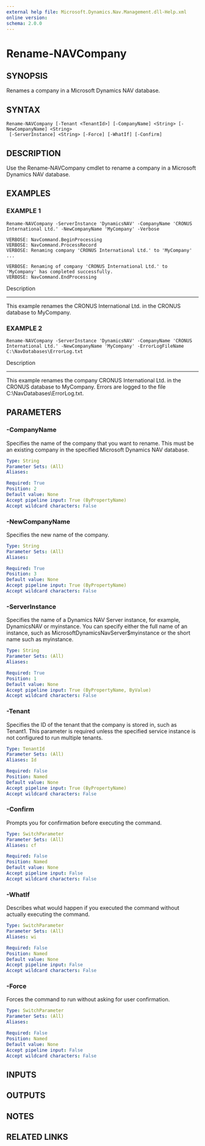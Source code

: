 ```yaml
---
external help file: Microsoft.Dynamics.Nav.Management.dll-Help.xml
online version: 
schema: 2.0.0
---
```


# Rename-NAVCompany

## SYNOPSIS
Renames a company in a Microsoft Dynamics NAV database.

## SYNTAX

```
Rename-NAVCompany [-Tenant <TenantId>] [-CompanyName] <String> [-NewCompanyName] <String>
 [-ServerInstance] <String> [-Force] [-WhatIf] [-Confirm]
```

## DESCRIPTION
Use the Rename-NAVCompany cmdlet to rename a company in a Microsoft Dynamics NAV database.

## EXAMPLES

### EXAMPLE 1
```
Rename-NAVCompany -ServerInstance 'DynamicsNAV' -CompanyName 'CRONUS International Ltd.' -NewCompanyName 'MyCompany' -Verbose

VERBOSE: NavCommand.BeginProcessing
VERBOSE: NavCommand.ProcessRecord
VERBOSE: Renaming company 'CRONUS International Ltd.' to 'MyCompany' ... 

VERBOSE: Renaming of company 'CRONUS International Ltd.' to 'MyCompany' has completed successfully. 
VERBOSE: NavCommand.EndProcessing
```

Description

-----------

This example renames the CRONUS International Ltd.
in the CRONUS database to MyCompany.

### EXAMPLE 2
```
Rename-NAVCompany -ServerInstance 'DynamicsNAV' -CompanyName 'CRONUS International Ltd.' -NewCompanyName 'MyCompany' -ErrorLogFileName C:\NavDatabases\ErrorLog.txt
```

Description

-----------

This example renames the company CRONUS International Ltd.
in the CRONUS database to MyCompany.
Errors are logged to the file C:\NavDatabases\ErrorLog.txt.

## PARAMETERS

### -CompanyName
Specifies the name of the company that you want to rename.
This must be an existing company in the specified Microsoft Dynamics NAV database.

```yaml
Type: String
Parameter Sets: (All)
Aliases: 

Required: True
Position: 2
Default value: None
Accept pipeline input: True (ByPropertyName)
Accept wildcard characters: False
```

### -NewCompanyName
Specifies the new name of the company.

```yaml
Type: String
Parameter Sets: (All)
Aliases: 

Required: True
Position: 3
Default value: None
Accept pipeline input: True (ByPropertyName)
Accept wildcard characters: False
```

### -ServerInstance
Specifies the name of a Dynamics NAV Server instance, for example, DynamicsNAV or myinstance.
You can specify either the full name of an instance, such as MicrosoftDynamicsNavServer$myinstance or the short name such as myinstance.

```yaml
Type: String
Parameter Sets: (All)
Aliases: 

Required: True
Position: 1
Default value: None
Accept pipeline input: True (ByPropertyName, ByValue)
Accept wildcard characters: False
```

### -Tenant
Specifies the ID of the tenant that the company is stored in, such as Tenant1.
This parameter is required unless the specified service instance is not configured to run multiple tenants.

```yaml
Type: TenantId
Parameter Sets: (All)
Aliases: Id

Required: False
Position: Named
Default value: None
Accept pipeline input: True (ByPropertyName)
Accept wildcard characters: False
```

### -Confirm
Prompts you for confirmation before executing the command.

```yaml
Type: SwitchParameter
Parameter Sets: (All)
Aliases: cf

Required: False
Position: Named
Default value: None
Accept pipeline input: False
Accept wildcard characters: False
```

### -WhatIf
Describes what would happen if you executed the command without actually executing the command.

```yaml
Type: SwitchParameter
Parameter Sets: (All)
Aliases: wi

Required: False
Position: Named
Default value: None
Accept pipeline input: False
Accept wildcard characters: False
```

### -Force
Forces the command to run without asking for user confirmation.

```yaml
Type: SwitchParameter
Parameter Sets: (All)
Aliases: 

Required: False
Position: Named
Default value: None
Accept pipeline input: False
Accept wildcard characters: False
```

## INPUTS

## OUTPUTS

## NOTES
## RELATED LINKS

